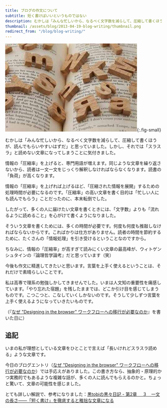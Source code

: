 ```yaml
---
title: ブログの作文について
subtitle: 短く書けばいいというものではない
description: むかしは「みんな忙しいから、なるべく文字数を減らして、圧縮して書くほうが、読んでもらいやすいはずだ」と思っていました。しかし、それでは「スラスラ」と読めない文章になってしまうことに気付きました。
thumbnail: /assets/blog/2013-04-19-blog-writing/thumbnail.png
redirect_from: "/blog/blog-writing/"
---
```


![](/assets/blog/2013-04-19-blog-writing/blog-writing.jpg){:.fig-small}

むかしは「みんな忙しいから、なるべく文字数を減らして、圧縮して書くほうが、読んでもらいやすいはずだ」と思っていました。しかし、それでは「スラスラ」と読めない文章になってしまうことに気付きました。

情報の「圧縮率」を上げると、専門用語が増えます。同じような文章を繰り返さないから、読者は一文一文をじっくり解釈しなければならなくなります。読書の「負荷」が高くなります。

情報の「圧縮率」を上げれば上げるほど、「圧縮された情報を展開」するための処理時間が必要になるのです。「圧縮率」の高い文章を書く目的は「忙しい人にも読んでもらう」ことだったのに、本末転倒でした。

したがって、多くの人に届けたい文章を書くときには、「文字数」よりも「流れるように読めること」を心がけて書くようになりました。

そういう文章を書くためには、多くの時間が必要です。何度も何度も推敲しなければならないからです。こればかりは仕方がありません。読者の時間を節約するために、たくさんの「情報処理」を引き受けるということなのですから。

ちなみに、情報の「圧縮率」が高すぎて読みにくい文章の最高峰が、ウィトゲンシュタインの『論理哲学論考』だと思っています（笑）

今後も作文に精進してきたいと思います。言葉を上手く使えるということは、それだけで素晴らしいことです。

私は高専で理系の勉強しかしてきませんでした。いまは人文知の重要性を痛感しています。「やり忘れた宿題」を残したままでは、どこか引け目を感じてしまうものです。こつこつと、こなしていくしかないのです。そうして少しずつ言葉を上手く使えるようになっていきたいものです。

（『[なぜ "Designing in the browser" ワークフローへの移行が必要なのか](http://zerobase.jp/blog/2013/04/_designing_in_the_browser.html)』を書いた日に）

## 追記 ##

いまの私が理想としている文章をひとことで言えば「長いけれどスラスラ読める」ような文章です。

今日のブログエントリ（[なぜ "Designing in the browser" ワークフローへの移行が必要なのか](http://zerobase.jp/blog/2013/04/_designing_in_the_browser.html)）では手応えがありました。この書き方なら、抽象的・原理的かつ実務的でもあるような複雑な話が、多くの人に読んでもらえるのかと。ちょっと驚いて、文章の可能性を感じました。

とても詳しい解説で、参考になりました：[黒tobiの黒々日記 - 第2章 　３　一文の長さ――「短く書け」を徹底すると稚拙な文章になる](http://1311racco.blog75.fc2.com/blog-entry-80.html)
